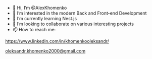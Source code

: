 - 👋 Hi, I’m @AlexKhomenko
- 👀 I’m interested in the modern Back and Front-end Development
- 🌱 I’m currently learning Nest.js
- 💞️ I’m looking to collaborate on various interesting projects
- 📫 How to reach me:

https://www.linkedin.com/in/khomenkooleksandr/

oleksandr.khomenko2000@gmail.com

<!---
AlexKhomenko00/AlexKhomenko00 is a ✨ special ✨ repository because its `README.md` (this file) appears on your GitHub profile.
You can click the Preview link to take a look at your changes.
--->
